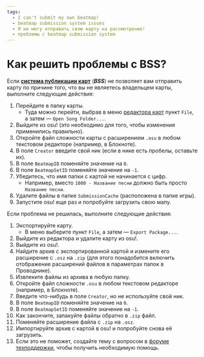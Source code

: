```yaml
---
tags:
  - I can't submit my own beatmap!
  - beatmap submission system issues
  - Я не могу отправить свою карту на рассмотрение!
  - проблемы с beatmap submission system
---
```


# Как решить проблемы с BSS?

Если **[система публикации карт](/wiki/Submission)** (***BSS***) не позволяет вам отправить карту по причине того, что вы не являетесь владельцем карты, выполните следующие действия:

1. Перейдите в папку карты.
   - Туда можно перейти, выбрав в меню [редактора карт](/wiki/Client/Beatmap_editor) пункт `File`, а затем — `Open Song Folder...`.
2. Выйдите из osu! (это необходимо для того, чтобы изменения применились правильно).
3. Откройте файл сложности карты с расширением `.osu` в любом текстовом редакторе (например, в Блокноте).
4. В поле `Creator` введите свой ник (если в нике есть пробелы, оставьте их).
5. В поле `BeatmapID` поменяйте значение на `0`.
6. В поле `BeatmapSetID` поменяйте значение на `-1`.
7. Убедитесь, что имя папки с картой не начинается с цифр.
   - Например, вместо `1000 - Название песни` должно быть просто `Название песни`.
8. Удалите файлы в папке `SubmissionCache` (расположена в папке игры).
9. Запустите osu! еще раз и попробуйте загрузить свою мапу.

Если проблема не решилась, выполните следующие действия:

1. Экспортируйте карту.
   - В меню выберите пункт `File`, а затем — `Export Package...`.
2. Выйдите из редактора и удалите карту из osu!.
3. Выйдите из osu!.
4. Найдите архив с экспортированной картой и измените его расширение с `.osz` на `.zip` (для этого понадобится включить отображение расширений файлов в параметрах папок в Проводнике).
5. Извлеките файлы из архива в любую папку.
6. Откройте файл сложности `.osu` в любом текстовом редакторе (например, в Блокноте).
7. Введите что-нибудь в поле `Creator`, но не используйте свой ник.
8. В поле `BeatmapID` поменяйте значение на `0`.
9. В поле `BeatmapSetID` поменяйте значение на `-1`.
10. Как закончите, запакуйте файлы обратно в `.zip` файл.
11. Поменяйте расширение файла с `.zip` на `.osz`.
12. Импортируйте архив с картой в osu! и попробуйте снова её загрузить.
13. Если это не поможет, создайте тему с вопросом в [форуме техподдержки](https://osu.ppy.sh/community/forums/5), чтобы получить необходимую помощь.
